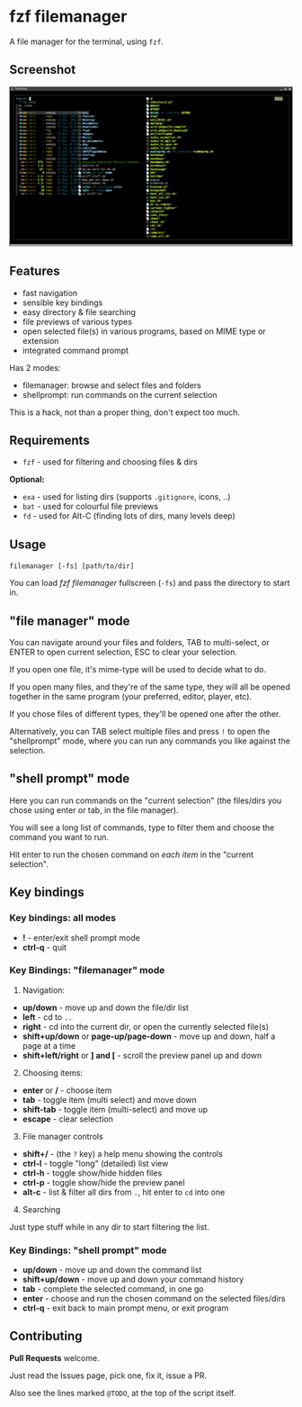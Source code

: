 # fzf filemanager

A file manager for the terminal, using `fzf`.

## Screenshot

![screenshot of fzf filemanager in mlterm](screenshot.png "fzf filemanager in mlterm")

## Features

- fast navigation
- sensible key bindings
- easy directory & file searching
- file previews of various types
- open selected file(s) in various programs, based on MIME type or extension
- integrated command prompt

Has 2 modes:

- filemanager: browse and select files and folders
- shellprompt: run commands on the current selection

This is a hack, not than a proper thing, don't expect too much.

## Requirements

- `fzf` - used for filtering and choosing files & dirs

**Optional:**

- `exa` - used for listing dirs (supports `.gitignore`, icons, ..)
- `bat` - used for colourful file previews
- `fd`  - used for Alt-C (finding lots of dirs, many levels deep)

## Usage

```
filemanager [-fs] [path/to/dir]

```

You can load _fzf filemanager_ fullscreen (`-fs`) and pass the directory to start in.

## "file manager" mode

You can navigate around your files and folders, TAB to multi-select, 
or ENTER to open current selection, ESC to clear your selection.

If you open one file, it's mime-type will be used to decide what to do.

If you open many files, and they're of the same type, they will all be 
opened together in the same program (your preferred, editor, player, etc).

If you chose files of different types, they'll be opened one after the other.

Alternatively, you can TAB select multiple files and press `!` to open the 
"shellprompt" mode, where you can run any commands you like against the selection.

## "shell prompt" mode

Here you can run commands on the "current selection" (the files/dirs you 
chose using enter or tab, in the file manager). 

You will see a long list of commands, type to filter them and choose the 
command you want to run.

Hit enter to run the chosen command on _each item_ in the "current selection".

## Key bindings

### Key bindings: all modes

- **!** - enter/exit shell prompt mode
- **ctrl-q** - quit

### Key Bindings: "filemanager" mode

1. Navigation:

- **up/down** - move up and down the file/dir list
- **left** - cd to `..`
- **right** - cd into the current dir, or open the currently selected file(s)
- **shift+up/down** or **page-up/page-down** - move up and down, half a page at a time
- **shift+left/right** or **] and [** - scroll the preview panel up and down 

2. Choosing items:

- **enter** or **/** - choose item
- **tab** - toggle item (multi select) and move down
- **shift-tab** - toggle item (multi-select) and move up
- **escape** - clear selection

3. File manager controls

- **shift+/** - (the `?` key) a help menu showing the controls
- **ctrl-l** - toggle "long" (detailed) list view
- **ctrl-h** - toggle show/hide hidden files
- **ctrl-p** - toggle show/hide the preview panel
- **alt-c** - list & filter all dirs from `.`, hit enter to `cd` into one

4. Searching

Just type stuff while in any dir to start filtering the list.

### Key Bindings: "shell prompt" mode

- **up/down** - move up and down the command list
- **shift+up/down** - move up and down your command history
- **tab** - complete the selected command, in one go
- **enter** - choose and run the chosen command on the selected files/dirs
- **ctrl-q** - exit back to main prompt menu, or exit program

## Contributing

**Pull Requests** welcome.

Just read the Issues page, pick one, fix it, issue a PR.

Also see the lines marked `@TODO`, at the top of the script itself.

